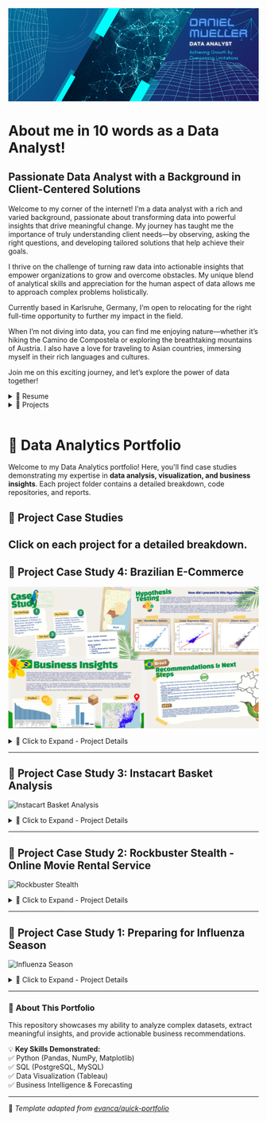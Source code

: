 <link rel="stylesheet" href="styles.css">

<img src="images/Data Analytics 2.png"/>

# About me in 10 words as a Data Analyst!
<h2 class="about-heading">Passionate Data Analyst with a Background in Client-Centered Solutions</h2>

Welcome to my corner of the internet! I’m a data analyst with a rich and varied background, passionate about transforming data into powerful insights that drive meaningful change. My journey has taught me the importance of truly understanding client needs—by observing, asking the right questions, and developing tailored solutions that help achieve their goals.

I thrive on the challenge of turning raw data into actionable insights that empower organizations to grow and overcome obstacles. My unique blend of analytical skills and appreciation for the human aspect of data allows me to approach complex problems holistically.

Currently based in Karlsruhe, Germany, I’m open to relocating for the right full-time opportunity to further my impact in the field.

When I’m not diving into data, you can find me enjoying nature—whether it’s hiking the Camino de Compostela or exploring the breathtaking mountains of Austria. I also have a love for traveling to Asian countries, immersing myself in their rich languages and cultures.

Join me on this exciting journey, and let’s explore the power of data together!
<br>

<details>
  <summary>📃 Resume</summary>
<br>
Experience<br>

Here is a quick overview for you. You can also click the following link to visit my LinkedIn profile for full details about my work history and educational background<br>
<a href="https://www.linkedin.com/in/daniel-müller-profile/">
  <img src="https://img.shields.io/badge/linkedin-%230077B5.svg?&style=for-the-badge&logo=linkedin&logoColor=white" alt="LinkedIn Profile"/>
</a>
<br><br>
Feel free to download my complete resume from<br>
<a href="https://drive.google.com/file/d/1AyPYACmAiGfu91brKuZabJCuLaJeeMuW/view?usp=drive_link/">
  <img src="https://img.shields.io/badge/googledrive-4285F4?style=for-the-badge&logo=googledrive&logoColor=white"/>
</a>
<br><br>
🧑‍💼 Instructor <br>
📆 April 2020 - December 2023<br>
📍 British Culture Academy, Kawaguchi/Japan
<br><br>
Impact: <br>
Increased class enrollment by 30% within one year, launched 10 new classes, and secured a new school partnership, expanding the Academy’s reach and service offerings.<br><br>

🧑‍💼 Nutrition Coach & Sales <br>
📆 July 2013 - December 2018<br>
📍 Sportstudio vitafit GmbH, Dreieich/Germany
<br><br>
Impact: <br>
Achieved a 70% conversion rate of new walk-in clients and established a specialized nutrition course held three times a year, significantly boosting service offerings and client loyalty.
<br><br>
</details>

<details>
  <summary>📁 Projects</summary>
  
Projects

Here is a quick overview for you. You can also click the following link to visit my GitHub profile for more details about the projects I have done so far: 

<a href="https://danielsdata91.github.io/">
  <img src="https://img.shields.io/badge/GitHub-100000?style=for-the-badge&logo=github&logoColor=white" alt="GitHub Profile"/>
</a>
<br><br>

- 👨‍💻 Costum Analyst<br>
  📆 April 2025<br>
  📍 CareerFoundry - Berlin/Germany<br>
  📁 Project Title: ClimateWins<br>
  🧰 SKills:<br>
  <img align="left" src="https://img.shields.io/badge/Python-FFD43B?style=for-the-badge&logo=python&logoColor=blue" />
  <img align="left" src="https://img.shields.io/badge/Jupyter-F37626.svg?&style=for-the-badge&logo=Jupyter&logoColor=white" />
  <img align="left" src="https://img.shields.io/badge/Tableau-E97627?style=for-the-badge&logo=Tableau&logoColor=white" />
  <img align="lreft" src="https://img.shields.io/badge/Canva-%2300C4CC.svg?&style=for-the-badge&logo=Canva&logoColor=white" />
  <br><br>

- 👨‍💻 Costum Analyst<br>
  📆 February 2025<br>
  📍 CareerFoundry - Berlin/Germany<br>
  📁 Project Title: Brazil E-Commerce Analysis<br>
  🧰 SKills:<br>
  <img align="left" src="https://img.shields.io/badge/Python-FFD43B?style=for-the-badge&logo=python&logoColor=blue" />
  <img align="left" src="https://img.shields.io/badge/Jupyter-F37626.svg?&style=for-the-badge&logo=Jupyter&logoColor=white" />
  <img align="left" src="https://img.shields.io/badge/Tableau-E97627?style=for-the-badge&logo=Tableau&logoColor=white" />
  <img align="lreft" src="https://img.shields.io/badge/Canva-%2300C4CC.svg?&style=for-the-badge&logo=Canva&logoColor=white" />
  <br><br>

- 👨‍💻 Marketing Analyst<br>
  📆 October 2024<br>
  📍 CareerFoundry - Berlin/Germany<br>
  📁 Project Title: Instacart Basket Analysis<br>
  🧰 SKills:<br>
  <img align="left" src="https://img.shields.io/badge/Python-FFD43B?style=for-the-badge&logo=python&logoColor=blue" />
  <img align="left" src="https://img.shields.io/badge/Jupyter-F37626.svg?&style=for-the-badge&logo=Jupyter&logoColor=white" />
  <img align="left" src="https://img.shields.io/badge/PostgreSQL-316192?style=for-the-badge&logo=postgresql&logoColor=white" />
  <br><br>

- 👨‍💻 Data Analyst<br>
  📆 September 2024<br>
  📍 CareerFoundry - Berlin/Germany<br>
  📁 Project Title: Rockbuster Stealth Analysis<br>
  🧰 Skills:<br>
  <img align="left" src="https://img.shields.io/badge/Tableau-E97627?style=for-the-badge&logo=Tableau&logoColor=white" />
  <img align="left" src="https://img.shields.io/badge/Microsoft_Excel-217346?style=for-the-badge&logo=microsoft-excel&logoColor=white" />
  <img align="left" src="https://img.shields.io/badge/PostgreSQL-316192?style=for-the-badge&logo=postgresql&logoColor=white" />
  <img align="lreft" src="https://img.shields.io/badge/Canva-%2300C4CC.svg?&style=for-the-badge&logo=Canva&logoColor=white" />
  <br><br>

</details>
<br>

# 📂 Data Analytics Portfolio

Welcome to my Data Analytics portfolio! Here, you'll find case studies demonstrating my expertise in **data analysis, visualization, and business insights**. Each project folder contains a detailed breakdown, code repositories, and reports.

## 📁 Project Case Studies
Click on each project for a **detailed breakdown**.
---

## 📌 Project Case Study 4: Brazilian E-Commerce
![Brazilian E-Commerce Analysis](https://github.com/DanielsData91/danielsdata91.github.io/blob/master/images/Collage%20Brazil%20E-Commerce%20Analysis.png)

<details>
  <summary>📂 Click to Expand - Project Details</summary>

### 1️⃣ Introduction
**Challene:**  
I conducted a detailed data analysis in Python to generate valuable insights that supported the marketing team in developing a Franchise Program.

**Process:**  
Utilized Python to explore and analyze multiple datasets, applying complex functions to assess marketing performance and answer critical business questions. Conducted insightful analyses to test hypotheses.

**Goal:**  
Identified top-performing products by evaluating revenue, quantity sold, and average review scores. Assessed shipping performance and analyzed high-lifetime-value customers. These insights informed a data-driven approach to initiate the development of a Franchise Program in the western regions of Brazil.

### 2️⃣ Process of Hypothesis Testing
- **Step 1:** EDA - Relationship Analysis
- **Step 2:** Linear Regression Analysis
- **Step 3:** Cluster Analysis

### 3️⃣ Business Insights
- **Revenue Analysis - Avg. Rev. per Order**
  - The Security and Services, Furniture, and Office Furniture categories generate the highest average revenue per order.
    1: Security and Services: **R$162.26**
    2: Furniture: **R$158.39**
    3: Office furniture: **R$145.82**


- **Efficiency Analysis**
Delivery Status:

On-Time: 80073 shippings / **93.57%**
Delayed: 5506 shippings / **6.43%**


- **Customer Analysis**
- High Lifetime Value Customers are concentrated in 

1: Praia Grande **(R$1.145)**
2: Niteroi **(R$1.126)**
3: Belo Horizonte **(R$1.083)**

### 4️⃣ Recommendations
- **Focus on High-Value States:** Prioritize expanding in São Paulo, Rio de Janeiro, and Minas Gerais due to high revenue potential.
- **Leverage High Lifetime Value Customers:** Engage top customers in Praia Grande, Niterói, and Belo Horizonte with loyalty programs and targeted offers.
- **Optimize Top-Selling Categories:** Strengthen product offerings in Bed Bath Table, Computers Accessories, and Health Beauty categories.
- **Improve Delivery Communication:** Capitalize on early deliveries by promoting reliable and fast delivery as a competitive advantage.
- **Maintain Customer Satisfaction:** Continue focusing on product quality and service to maintain positive reviews and strengthen customer loyalty.
- **Explore Seasonal Promotions:** Investigate causes of sales dips in June-July and develop promotional campaigns to counteract this trend.


### 5️⃣ Next Steps
- **Detailed Market Analysis:** Conduct a deeper regional analysis focusing on customer preferences and local competition.
- **Customer Retention Strategies:** Implement targeted marketing campaigns and loyalty programs for high-value customers.
- **Operational Efficiency:** Investigate logistics partners and processes to maintain or improve early delivery performance.
- **Product Expansion:** Evaluate potential for expanding high-performing categories into underpenetrated regions.
- **Seasonality Research:** Further investigate the June-July sales dip to determine underlying causes and refine promotional strategies accordingly.

📎 **Resources:**  
🔗 [📜 Final Report](https://docs.google.com/spreadsheets/d/14rczGgmBJOYZWz8Xh7ZP6FYDQdYgK3tb/edit?usp=drive_link)  
🔗 [🐍 Python Code](https://github.com/DanielsData91/Brazilian-E-Commerce-Analysis/blob/main/Brazil%20E_Commerce_Analysis.ipynb)  
🔗 [📂 Case Study Files](https://drive.google.com/file/d/1xqplsiywyXzsuqX2Yj2TAv9MOJSY7_Wk/view?usp=drive_link)

</details>

---

## 📌 Project Case Study 3: Instacart Basket Analysis
![Instacart Basket Analysis](https://github.com/DanielsData91/danielsdata91.github.io/blob/master/images/Collage%20Case%20Study%20Instacart.png)

<details>
  <summary>📂 Click to Expand - Project Details</summary>

### 1️⃣ Introduction
**Problem:**  
Developing data-driven marketing strategies for Instacart based on customer purchase behavior.

**Process:**  
- Performed exploratory analysis in **Python** to classify demographics and analyze purchasing trends.  
- Used **aggregations** to identify **peak order times** and customer loyalty metrics.

**Goal:**  
Identify profitable time frames for advertisements and optimize product targeting.

### 2️⃣ Customer Ordering Habits
- Customers **order most frequently between 10 AM - 4 PM**.
- **Loyal customers** reorder within **8 days**.
- **Sunday & Monday** are the busiest days.
- **Produce** is the most popular category.

### 3️⃣ Customer Profiling Insights
- **High-revenue customers** belong to specific age groups.  
- Married individuals with **1-2 dependents** contribute the most to sales.

### 4️⃣ Challenges & Solutions
- **NaN Values:** Fixed by redefining frequency flags in customer data.  
- **Incorrect busiest hours:** Recalculated order expenditures to correct peak-time misinterpretations.

### 5️⃣ Conclusion & Recommendations
- **Target off-peak hours (Wed/Thu) for ad campaigns.**  
- **Promote high-demand products** (e.g., produce).  
- **Engage loyal customers** with incentives every ~8 days.

📎 **Resources:**  
🔗 [📜 Final Report](https://docs.google.com/spreadsheets/d/14rczGgmBJOYZWz8Xh7ZP6FYDQdYgK3tb/edit?usp=drive_link)  
🔗 [🐍 Python Code](https://github.com/DanielsData91/Instacart-Basket-Analysis)  
🔗 [📂 Case Study Files](https://drive.google.com/file/d/1EoxlccECVwob6XTRJlb8JcdDoxHbz4GC/view?usp=drive_link)

</details>

---

## 📌 Project Case Study 2: Rockbuster Stealth - Online Movie Rental Service
![Rockbuster Stealth](https://github.com/DanielsData91/danielsdata91.github.io/blob/master/images/Collage%20Case%20Study%20Rockbuster.png)

<details>
  <summary>📂 Click to Expand - Project Details</summary>

### 1️⃣ Introduction
**Challenge:**  
Provide data-driven insights for Rockbuster’s **digital streaming launch strategy**.

**Process:**  
- Used **PostgreSQL** to analyze **sales performance** & **customer behavior**.  
- Applied **geospatial analysis** to identify **high-value markets**.  

**Goal:**  
Define **key markets** & **high-value customer segments** to maximize revenue.

### 2️⃣ Business Insights & Key Findings
- **Top-performing movie genres**: Sports, Sci-Fi, Animation.  
- **Asia** contributes **40% of total revenue** (focus market).  
- **Customer lifetime value varies across regions** → strategic regional marketing is essential.

### 3️⃣ Conclusion & Recommendations
- **Expand digital library** with high-demand movie genres.  
- **Strengthen campaigns in Asia** (high revenue contribution).  
- **Introduce loyalty programs** for high-value customers.

📎 **Resources:**  
🔗 [💾 SQL Code](https://github.com/DanielsData91/Rockbuster-Stealth-Project/tree/main/SQL%20Code)  
🔗 [📂 Case Study Files](https://drive.google.com/file/d/1V3kQ9nkyfYVaXbztePThmmGVTzqdR1q3/view?usp=drive_link)

</details>

---

## 📌 Project Case Study 1: Preparing for Influenza Season
![Influenza Season](https://github.com/DanielsData91/danielsdata91.github.io/blob/master/images/Collage%20Case%20Study%20CDC.png)

<details>
  <summary>📂 Click to Expand - Project Details</summary>

### 1️⃣ Introduction
**Problem:**  
Healthcare staffing agencies need to optimize **hospital resource allocation** based on **influenza trends**.

**Approach:**  
- **Analyzed seasonal patterns** to **predict peak outbreaks**.  
- **Used demographic insights** to **identify vulnerable populations**.

**Goal:**  
Optimize **medical staff distribution** & reduce seasonal strain.

### 2️⃣ Data-Driven Approach
- **Who?** Elderly (65+ years) = highest mortality risk.  
- **Where?** **Southern USA** has the highest impact.  
- **When?** Peak flu season: **November → April**.

### 3️⃣ Conclusion & Recommendations
- **Run vaccine awareness campaigns** in high-risk states (potential 20% infection reduction).  
- **Educate communities** on flu risks (aiming for 30% higher vaccine uptake).  
- **Optimize staff deployment** based on seasonal forecasting.

📎 **Resources:**  
🔗 [📊 Tableau Dashboard](https://public.tableau.com/shared/YQ6WCNN4P?:display_count=n&:origin=viz_share_link)  
🔗 [📂 Case Study Files](https://drive.google.com/file/d/1yu3zcjjm7o2ihsS3ddsNmiHr2e7kxUJl/view?usp=drive_link)

</details>

---

### 🎯 **About This Portfolio**
This repository showcases my ability to analyze complex datasets, extract meaningful insights, and provide actionable business recommendations.

💡 **Key Skills Demonstrated:**  
✅ Python (Pandas, NumPy, Matplotlib)  
✅ SQL (PostgreSQL, MySQL)  
✅ Data Visualization (Tableau)  
✅ Business Intelligence & Forecasting  

---

📝 *Template adapted from [evanca/quick-portfolio](https://github.com/evanca/quick-portfolio)*
